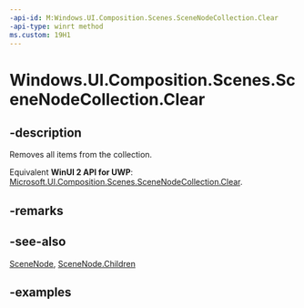 ```yaml
---
-api-id: M:Windows.UI.Composition.Scenes.SceneNodeCollection.Clear
-api-type: winrt method
ms.custom: 19H1
---
```


<!-- Method syntax.
public void SceneNodeCollection.Clear()
-->

# Windows.UI.Composition.Scenes.SceneNodeCollection.Clear

## -description

Removes all items from the collection.

Equivalent **WinUI 2 API for UWP**: [Microsoft.UI.Composition.Scenes.SceneNodeCollection.Clear](/windows/winui/api/microsoft.ui.composition.scenes.scenenodecollection.clear).

## -remarks

## -see-also

[SceneNode](scenenode.md), [SceneNode.Children](scenenode_children.md)

## -examples

